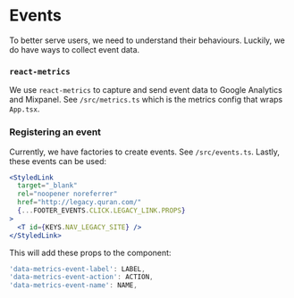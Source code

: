 # Events

To better serve users, we need to understand their behaviours. Luckily, we do have ways to collect event data. 

### `react-metrics`
We use `react-metrics` to capture and send event data to Google Analytics and Mixpanel. See `/src/metrics.ts` which is the metrics config that wraps `App.tsx`. 

### Registering an event
Currently, we have factories to create events. See `/src/events.ts`. Lastly, these events can be used:

```jsx
<StyledLink
  target="_blank"
  rel="noopener noreferrer"
  href="http://legacy.quran.com/"
  {...FOOTER_EVENTS.CLICK.LEGACY_LINK.PROPS}
>
  <T id={KEYS.NAV_LEGACY_SITE} />
</StyledLink>
```

This will add these props to the component:
```js
'data-metrics-event-label': LABEL,
'data-metrics-event-action': ACTION,
'data-metrics-event-name': NAME,
```
